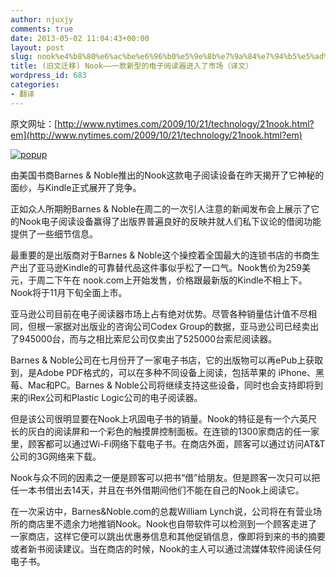 ```yaml
---
author: njuxjy
comments: true
date: 2013-05-02 11:04:43+00:00
layout: post
slug: nook%e4%b8%80%e6%ac%be%e6%96%b0%e5%9e%8b%e7%9a%84%e7%94%b5%e5%ad%90%e9%98%85%e8%af%bb%e5%99%a8%e8%bf%9b%e5%85%a5%e4%ba%86%e5%b8%82%e5%9c%ba
title: (旧文迁移) Nook——一款新型的电子阅读器进入了市场（译文）
wordpress_id: 683
categories:
- 翻译
---
```


原文网址：[http://www.nytimes.com/2009/10/21/technology/21nook.html?em](http://www.nytimes.com/2009/10/21/technology/21nook.html?em)

 

[![popup](http://www.xiaojiayi.com/wp-content/uploads/2013/05/popup_thumb.jpg)](http://www.xiaojiayi.com/wp-content/uploads/2013/05/popup.jpg)

 

由美国书商Barnes & Noble推出的Nook这款电子阅读设备在昨天揭开了它神秘的面纱，与Kindle正式展开了竞争。 

 

正如众人所期盼Barnes & Noble在周二的一次引人注意的新闻发布会上展示了它的Nook电子阅读设备赢得了出版界普遍良好的反映并就人们私下议论的借阅功能提供了一些细节信息。 

 

最重要的是出版商对于Barnes & Noble这个操控着全国最大的连锁书店的书商生产出了亚马逊Kindle的可靠替代品这件事似乎松了一口气。Nook售价为259美元，于周二下午在 nook.com上开始发售，价格跟最新版的Kindle不相上下。Nook将于11月下旬全面上市。 

 

亚马逊公司目前在电子阅读器市场上占有绝对优势。尽管各种销量估计值不尽相同，但根一家据对出版业的咨询公司Codex Group的数据，亚马逊公司已经卖出了945000台，而与之相比索尼公司仅卖出了525000台索尼阅读器。 

 

Barnes & Noble公司在七月份开了一家电子书店，它的出版物可以再ePub上获取到，是Adobe PDF格式的，可以在多种不同设备上阅读，包括苹果的 iPhone、黑莓、Mac和PC。Barnes & Noble公司将继续支持这些设备，同时也会支持即将到来的iRex公司和Plastic Logic公司的电子阅读器。 

 

但是该公司很明显要在Nook上巩固电子书的销量。Nook的特征是有一个六英尺长的灰白的阅读屏和一个彩色的触摸屏控制面板。在连锁的1300家商店的任一家里，顾客都可以通过Wi-Fi网络下载电子书。在商店外面，顾客可以通过访问AT&T公司的3G网络来下载。 

 

Nook与众不同的因素之一便是顾客可以把书“借”给朋友。但是顾客一次只可以把任一本书借出去14天，并且在书外借期间他们不能在自己的Nook上阅读它。 

 

在一次采访中，Barnes&Noble.com的总裁William Lynch说，公司将在有营业场所的商店里不遗余力地推销Nook。Nook也自带软件可以检测到一个顾客走进了一家商店，这样它便可以跳出优惠券信息和其他促销信息，像即将到来的书的摘要或者新书阅读建议。当在商店的时候，Nook的主人可以通过流媒体软件阅读任何电子书。
